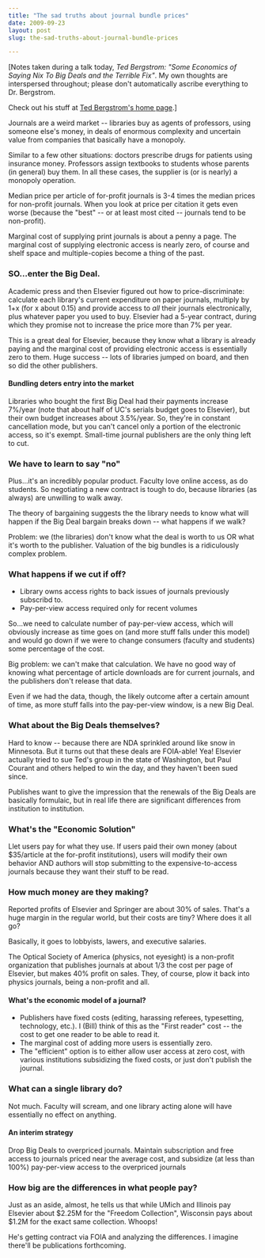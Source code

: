 ```yaml
---
title: "The sad truths about journal bundle prices"
date: 2009-09-23
layout: post
slug: the-sad-truths-about-journal-bundle-prices

---
```


[Notes taken during a talk today, *Ted Bergstrom: "Some Economics of Saying Nix To Big Deals and the Terrible Fix"*. My own thoughts are interspersed throughout; please don't automatically ascribe everything to Dr. Bergstrom.

Check out his stuff at [Ted Bergstrom's home page](http://www.econ.ucsb.edu/~tedb/).]

Journals are a weird market -- libraries buy as agents of professors, using someone else's money, in deals of enormous complexity and uncertain value from companies that basically have a monopoly.

Similar to a few other situations: doctors prescribe drugs for patients using insurance money. Professors assign textbooks to students whose parents (in general) buy them. In all these cases, the supplier is (or is nearly) a monopoly operation.

Median price per article of for-profit journals is 3-4 times the median prices for non-profit journals. When you look at price per citation it gets even worse (because the "best" -- or at least most cited -- journals tend to be non-profit).

Marginal cost of supplying print journals is about a penny a page. The marginal cost of supplying electronic access is nearly zero, of course and shelf space and multiple-copies become a thing of the past.

### SO...enter the Big Deal.

Academic press and then Elsevier figured out how to price-discriminate: calculate each library's current expenditure on paper journals, multiply by 1+x (for x about 0.15) and provide access to *all* their journals electronically, plus whatever paper you used to buy. Elsevier had a 5-year contract, during which they promise not to increase the price more than 7% per year.

This is a great deal for Elsevier, because they know what a library is already paying and the marginal cost of providing electronic access is essentially zero to them. Huge success -- lots of libraries jumped on board, and then so did the other publishers.

#### Bundling deters entry into the market

Libraries who bought the first Big Deal had their payments increase 7%/year (note that about half of UC's serials budget goes to Elsevier), but their own budget increases about 3.5%/year. So, they're in constant cancellation mode, but you can't cancel only a portion of the electronic access, so it's exempt. Small-time journal publishers are the only thing left to cut.

### We have to learn to say "no"

Plus...it's an incredibly popular product. Faculty love online access, as do students. So negotiating a new contract is tough to do, because libraries (as always) are unwilling to walk away.

The theory of bargaining suggests the the library needs to know what will happen if the Big Deal bargain breaks down -- what happens if we walk?

Problem: we (the libraries) don't know what the deal is worth to us OR what it's worth to the publisher. Valuation of the big bundles is a ridiculously complex problem.

### What happens if we cut if off?

  * Library owns access rights to back issues of journals previously subscribd to.
  * Pay-per-view access required only for recent volumes

So...we need to calculate number of pay-per-view access, which will obviously increase as time goes on (and more stuff falls under this model) and would go down if we were to change consumers (faculty and students) some percentage of the cost.

Big problem: we can't make that calculation. We have no good way of knowing what percentage of article downloads are for current journals, and the publishers don't release that data.

Even if we had the data, though, the likely outcome after a certain amount of time, as more stuff falls into the pay-per-view window, is a new Big Deal.

### What about the Big Deals themselves?

Hard to know -- because there are NDA sprinkled around like snow in Minnesota. But it turns out that these deals are FOIA-able! Yea! Elsevier actually tried to sue Ted's group in the state of Washington, but Paul Courant and others helped to win the day, and they haven't been sued since.

Publishes want to give the impression that the renewals of the Big Deals are basically formulaic, but in real life there are significant differences from institution to institution.

### What's the "Economic Solution"

Llet users pay for what they use. If users paid their own money (about $35/article at the for-profit institutions), users will modify their own behavior AND authors will stop submitting to the expensive-to-access journals because they want their stuff to be read.

### How much money are they making?

Reported profits of Elsevier and Springer are about 30% of sales. That's a huge margin in the regular world, but their costs are tiny? Where does it all go?

Basically, it goes to lobbyists, lawers, and executive salaries.

The Optical Society of America (physics, not eyesight) is a non-profit organization that publishes journals at about 1/3 the cost per page of Elsevier, but makes 40% profit on sales. They, of course, plow it back into physics journals, being a non-profit and all.

#### What's the economic model of a journal?

  * Publishers have fixed costs (editing, harassing referees, typesetting, technology, etc.). I (Bill) think of this as the "First reader" cost -- the cost to get one reader to be able to read it.
  * The marginal cost of adding more users is essentially zero.
  * The "efficient" option is to either allow user access at zero cost, with various institutions subsidizing the fixed costs, or just don't publish the journal.

### What can a single library do?

Not much. Faculty will scream, and one library acting alone will have essentially no effect on anything.

#### An interim strategy

Drop Big Deals to overpriced journals. Maintain subscription and free access to journals priced near the average cost, and subsidize (at less than 100%) pay-per-view access to the overpriced journals

### How big are the differences in what people pay?

Just as an aside, almost, he tells us that while UMich and Illinois pay Elsevier about $2.25M for the "Freedom Collection", Wisconsin pays about $1.2M for the exact same collection. Whoops!

He's getting contract via FOIA and analyzing the differences. I imagine there'll be publications forthcoming.
